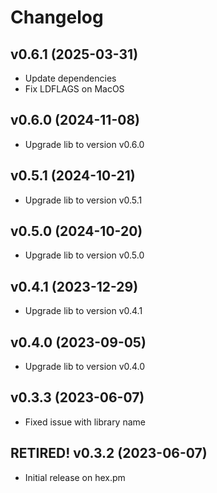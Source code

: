 # Changelog

## v0.6.1 (2025-03-31)

- Update dependencies
- Fix LDFLAGS on MacOS

## v0.6.0 (2024-11-08)

- Upgrade lib to version v0.6.0

## v0.5.1 (2024-10-21)

- Upgrade lib to version v0.5.1

## v0.5.0 (2024-10-20)

- Upgrade lib to version v0.5.0

## v0.4.1 (2023-12-29)

- Upgrade lib to version v0.4.1

## v0.4.0 (2023-09-05)

- Upgrade lib to version v0.4.0

## v0.3.3 (2023-06-07)

- Fixed issue with library name

## RETIRED! v0.3.2 (2023-06-07)

- Initial release on hex.pm
